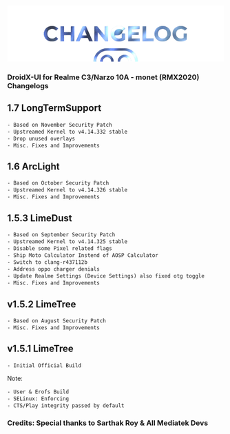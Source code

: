  <img src="https://raw.githubusercontent.com/DroidX-UI-Devices/Official_Devices/13/banners/changelogs.png" />

### DroidX-UI for Realme C3/Narzo 10A - monet (RMX2020) Changelogs

## 1.7 LongTermSupport
```
- Based on November Security Patch
- Upstreamed Kernel to v4.14.332 stable
- Drop unused overlays
- Misc. Fixes and Improvements
```
## 1.6 ArcLight
```
- Based on October Security Patch
- Upstreamed Kernel to v4.14.326 stable
- Misc. Fixes and Improvements
```
## 1.5.3 LimeDust
```
- Based on September Security Patch
- Upstreamed Kernel to v4.14.325 stable
- Disable some Pixel related flags
- Ship Moto Calculator Instend of AOSP Calculator
- Switch to clang-r437112b
- Address oppo charger denials
- Update Realme Settings (Device Settings) also fixed otg toggle
- Misc. Fixes and Improvements
```
## v1.5.2 LimeTree
```
- Based on August Security Patch
- Misc. Fixes and Improvements
```
## v1.5.1 LimeTree
```
- Initial Official Build
```
Note:
```
- User & Erofs Build
- SELinux: Enforcing
- CTS/Play integrity passed by default
```
### Credits: Special thanks to Sarthak Roy & All Mediatek Devs
